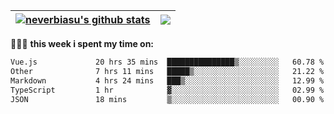 | <a href="https://github.com/neverbiasu"><img align="center" src="https://github-readme-stats.vercel.app/api?username=neverbiasu&theme=dracula&show_icons=true&hide_border=true&count_private=true" alt="neverbiasu's github stats" /></a> | <a href="https://github.com/neverbiasu"><img align="center" src="https://github-readme-stats.vercel.app/api/top-langs/?username=neverbiasu&theme=dracula&show_icons=true&hide_border=true&layout=compact" /></a> |
| ------------- | ------------- |

👨🏾‍💻 **this week i spent my time on:**
<!--START_SECTION:waka-->

```txt
Vue.js             20 hrs 35 mins  ███████████████▒░░░░░░░░░   60.78 %
Other              7 hrs 11 mins   █████▒░░░░░░░░░░░░░░░░░░░   21.22 %
Markdown           4 hrs 24 mins   ███▒░░░░░░░░░░░░░░░░░░░░░   12.99 %
TypeScript         1 hr            ▓░░░░░░░░░░░░░░░░░░░░░░░░   02.99 %
JSON               18 mins         ▒░░░░░░░░░░░░░░░░░░░░░░░░   00.90 %
```

<!--END_SECTION:waka-->

